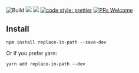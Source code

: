 # 

![Build](https://github.com/doitadrian/replace-in-path/workflows/Build/badge.svg)
[![](https://img.shields.io/npm/dw/replace-in-path.svg)](https://www.npmjs.com/package/replace-in-path) 
[![](https://img.shields.io/npm/v/replace-in-path.svg)](https://www.npmjs.com/package/replace-in-path)
[![code style: prettier](https://img.shields.io/badge/code_style-prettier-ff69b4.svg?style=flat-square)](https://github.com/prettier/prettier)
[![PRs Welcome](https://img.shields.io/badge/PRs-welcome-brightgreen.svg?style=flat-square)](http://makeapullrequest.com)

## Install
```
npm install replace-in-path --save-dev
```

Or if you prefer yarn: 
```
yarn add replace-in-path --dev
```
